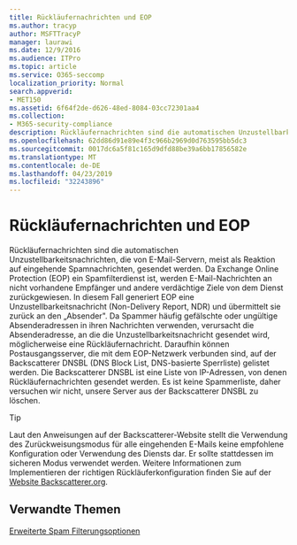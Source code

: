 ```yaml
---
title: Rückläufernachrichten und EOP
ms.author: tracyp
author: MSFTTracyP
manager: laurawi
ms.date: 12/9/2016
ms.audience: ITPro
ms.topic: article
ms.service: O365-seccomp
localization_priority: Normal
search.appverid:
- MET150
ms.assetid: 6f64f2de-d626-48ed-8084-03cc72301aa4
ms.collection:
- M365-security-compliance
description: Rückläufernachrichten sind die automatischen Unzustellbarkeitsnachrichten, die von E-Mail-Servern, meist als Reaktion auf eingehende Spamnachrichten, gesendet werden. Die Backscatterer DNSBL ist eine Liste von IP-Adressen, von denen Rückläufernachrichten gesendet werden. Es ist keine Spammerliste, daher versuchen wir nicht, unsere Server aus der Backscatterer DNSBL zu löschen.
ms.openlocfilehash: 62dd86d91e89e4f3c966b2969d0d763595bb5dc3
ms.sourcegitcommit: 0017dc6a5f81c165d9dfd88be39a6bb17856582e
ms.translationtype: MT
ms.contentlocale: de-DE
ms.lasthandoff: 04/23/2019
ms.locfileid: "32243896"
---
```

# <a name="backscatter-messages-and-eop"></a>Rückläufernachrichten und EOP

Rückläufernachrichten sind die automatischen Unzustellbarkeitsnachrichten, die von E-Mail-Servern, meist als Reaktion auf eingehende Spamnachrichten, gesendet werden. Da Exchange Online Protection (EOP) ein Spamfilterdienst ist, werden E-Mail-Nachrichten an nicht vorhandene Empfänger und andere verdächtige Ziele von dem Dienst zurückgewiesen. In diesem Fall generiert EOP eine Unzustellbarkeitsnachricht (Non-Delivery Report, NDR) und übermittelt sie zurück an den „Absender". Da Spammer häufig gefälschte oder ungültige Absenderadressen in ihren Nachrichten verwenden, verursacht die Absenderadresse, an die die Unzustellbarkeitsnachricht gesendet wird, möglicherweise eine Rückläufernachricht. Daraufhin können Postausgangsserver, die mit dem EOP-Netzwerk verbunden sind, auf der Backscatterer DNSBL (DNS Block List, DNS-basierte Sperrliste) gelistet werden. Die Backscatterer DNSBL ist eine Liste von IP-Adressen, von denen Rückläufernachrichten gesendet werden. Es ist keine Spammerliste, daher versuchen wir nicht, unsere Server aus der Backscatterer DNSBL zu löschen. 
  
> [!TIP]
> Laut den Anweisungen auf der Backscatterer-Website stellt die Verwendung des Zurückweisungsmodus für alle eingehenden E-Mails keine empfohlene Konfiguration oder Verwendung des Diensts dar. Er sollte stattdessen im sicheren Modus verwendet werden. Weitere Informationen zum Implementieren der richtigen Rückläuferkonfiguration finden Sie auf der [Website Backscatterer.org](http://www.backscatterer.org/?target=usage). 
  
## <a name="related-topics"></a>Verwandte Themen
  
[Erweiterte Spam Filterungsoptionen](advanced-spam-filtering-asf-options.md)
  

